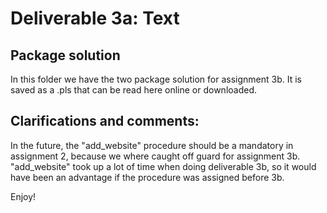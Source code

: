 # Deliverable 3a: Text
## Package solution
In this folder  we have the two package solution for assignment 3b. It is saved as a .pls that can be read here online or downloaded. 

## Clarifications and comments:
In the future, the "add_website" procedure should be a mandatory in assignment 2, because we where caught off guard for assignment 3b. "add_website" took up a lot of time when doing deliverable 3b, so it would have been an advantage if the procedure was assigned before 3b. 

Enjoy!
